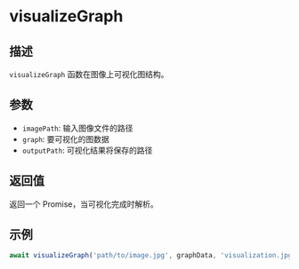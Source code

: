 # visualizeGraph

## 描述

`visualizeGraph` 函数在图像上可视化图结构。

## 参数

- `imagePath`: 输入图像文件的路径
- `graph`: 要可视化的图数据
- `outputPath`: 可视化结果将保存的路径

## 返回值

返回一个 Promise，当可视化完成时解析。

## 示例

```typescript
await visualizeGraph('path/to/image.jpg', graphData, 'visualization.jpg');
```
